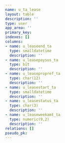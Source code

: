 ```yaml
---
name: u_ta_lease
layout: table
description: ''
type: user
app_area: ''
primary_key: 
indexes: []
columns:
- name: u_leaseend_ta
  type: smalldatetime
  description: ''
- name: u_leasepaysus_ta
  type: bit
  description: ''
- name: u_leasepropref_ta
  type: char(12)
  description: ''
- name: u_leasestart_ta
  type: smalldatetime
  description: ''
- name: u_leasestatus_ta
  type: char(3)
  description: ''
- name: u_leaseweekamt_ta
  type: numeric(9,2)
  description: ''
relations: []
pseudo_pk: 
---
```


